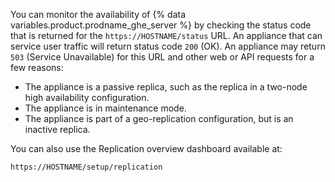 You can monitor the availability of {% data variables.product.prodname_ghe_server %} by checking the status code that is returned for the `https://HOSTNAME/status` URL. An appliance that can service user traffic will return status code `200` (OK). An appliance may return `503` (Service Unavailable) for this URL and other web or API requests for a few reasons:
- The appliance is a passive replica, such as the replica in a two-node high availability configuration.
- The appliance is in maintenance mode.
- The appliance is part of a geo-replication configuration, but is an inactive replica.

You can also use the Replication overview dashboard available at:

`https://HOSTNAME/setup/replication`
